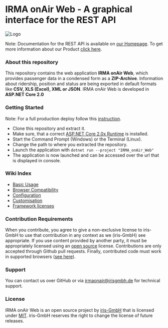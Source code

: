 # IRMA onAir Web - A graphical interface for the REST API
![Logo](https://static.irmaonair.com/other/github/Logo_onAir_black.png) 

Note: Documentation for the REST API is available on [our Homepage](https://www.irmaonair.com/docs).
To get more information about our Product [click here](https://www.irmaonair.com).

### About this repository
This repository contains the web application **IRMA onAir Web**, which provides passenger data in a condensed form as a **ZIP-Archive**.
Information about ridership, position and status are being exported in default formats like **CSV, XLS (Excel), XML or JSON**.
IRMA onAir Web is developed in **ASP.NET Core 2.0**

### Getting Started
Note: For a full production deploy follow this [instruction](https://docs.microsoft.com/en-US/aspnet/core/host-and-deploy/?view=aspnetcore-2.0&tabs=aspnetcore2x).

- Clone this repository and extract it.
- Make sure, that a correct [ASP.NET Core 2.0x Runtime](https://www.microsoft.com/net/download/all) is installed.
- Start the Command Prompt (Windows) or the Terminal (Linux).
- Change the path to where you extracted the repository.
- Launch the application with ```dotnet run --project "IRMA_onAir_Web"```
- The application is now launched and can be accessed over the url that is displayed in console.

### Wiki Index
- [Basic Usage](https://github.com/iris-GmbH/ioa-web/wiki/Basic-Usage)
- [Browser Compatibility](https://github.com/iris-GmbH/ioa-web/wiki/Browser-Compatibility)
- [Configuration](https://github.com/iris-GmbH/ioa-web/wiki/Configuration)
- [Customisation](https://github.com/iris-GmbH/ioa-web/wiki/Customisation)
- [Framework licenses](https://github.com/iris-GmbH/ioa-web/wiki/Framework-licenses)

### Contribution Requirements
When you contribute, you agree to give a non-exclusive license to iris-GmbH to use that contribution in any context as we (iris-GmbH) see appropriate.
If you use content provided by another party, it must be appropriately licensed using an [open source](http://opensource.org/licenses) license.
Contributions are only accepted through Github pull requests.
Finally, contributed code must work in supported browsers ([see here](https://github.com/iris-GmbH/ioa-web/wiki/Browser-Compatibility)).

### Support
You can contact us over GitHub or via [irmaonair@irisgmbh.de](mailto:irmaonair@irisgmbh.de) for technical support.

### License
IRMA onAir Web is an open source project by [iris-GmbH](https://www.irisgmbh.de) that is licensed under [MIT](http://opensource.org/licenses/MIT).
iris-GmbH reserves the right to change the license of future releases.
